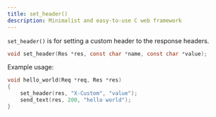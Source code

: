 ```yaml
---
title: set_header()
description: Minimalist and easy-to-use C web framework
---
```


`set_header()` is for setting a custom header to the response headers.

```c
void set_header(Res *res, const char *name, const char *value);
```

Example usage:

```c
void hello_world(Req *req, Res *res)
{
    set_header(res, "X-Custom", "value");
    send_text(res, 200, "hello world");
}
```